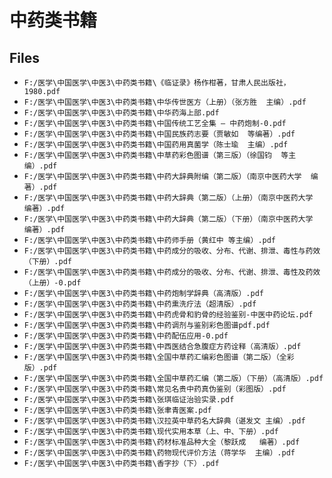 # 中药类书籍

## Files

- `F:/医学\中国医学\中医3\中药类书籍\《临证录》杨作柑著，甘肃人民出版社，1980.pdf`
- `F:/医学\中国医学\中医3\中药类书籍\中华传世医方（上册）（张方胜  主编）.pdf`
- `F:/医学\中国医学\中医3\中药类书籍\中华药海上部.pdf`
- `F:/医学\中国医学\中医3\中药类书籍\中国传统工艺全集 — 中药炮制-0.pdf`
- `F:/医学\中国医学\中医3\中药类书籍\中国民族药志要（贾敏如  等编著）.pdf`
- `F:/医学\中国医学\中医3\中药类书籍\中国药用真菌学（陈士瑜  主编）.pdf`
- `F:/医学\中国医学\中医3\中药类书籍\中草药彩色图谱（第三版）（徐国钧  等主编）.pdf`
- `F:/医学\中国医学\中医3\中药类书籍\中药大辞典附编（第二版）（南京中医药大学  编著）.pdf`
- `F:/医学\中国医学\中医3\中药类书籍\中药大辞典（第二版）（上册）（南京中医药大学  编著）.pdf`
- `F:/医学\中国医学\中医3\中药类书籍\中药大辞典（第二版）（下册）（南京中医药大学  编著）.pdf`
- `F:/医学\中国医学\中医3\中药类书籍\中药师手册（黄红中 等主编）.pdf`
- `F:/医学\中国医学\中医3\中药类书籍\中药成分的吸收、分布、代谢、排泄、毒性与药效（下册）.pdf`
- `F:/医学\中国医学\中医3\中药类书籍\中药成分的吸收、分布、代谢、排泄、毒性及药效（上册）-0.pdf`
- `F:/医学\中国医学\中医3\中药类书籍\中药炮制学辞典（高清版）.pdf`
- `F:/医学\中国医学\中医3\中药类书籍\中药熏洗疗法（超清版）.pdf`
- `F:/医学\中国医学\中医3\中药类书籍\中药虎骨和豹骨的经验鉴别-中医中药论坛.pdf`
- `F:/医学\中国医学\中医3\中药类书籍\中药调剂与鉴别彩色图谱pdf.pdf`
- `F:/医学\中国医学\中医3\中药类书籍\中药配伍应用-0.pdf`
- `F:/医学\中国医学\中医3\中药类书籍\中西医结合急腹症方药诠释（高清版）.pdf`
- `F:/医学\中国医学\中医3\中药类书籍\全国中草药汇编彩色图谱（第二版）（全彩版）.pdf`
- `F:/医学\中国医学\中医3\中药类书籍\全国中草药汇编（第二版）（下册）（高清版）.pdf`
- `F:/医学\中国医学\中医3\中药类书籍\常见名贵中药真伪鉴别（彩图版）.pdf`
- `F:/医学\中国医学\中医3\中药类书籍\张琪临证治验实录.pdf`
- `F:/医学\中国医学\中医3\中药类书籍\张聿青医案.pdf`
- `F:/医学\中国医学\中医3\中药类书籍\汉拉英中草药名大辞典（谌发文 主编）.pdf`
- `F:/医学\中国医学\中医3\中药类书籍\现代实用本草（上、中、下册）.pdf`
- `F:/医学\中国医学\中医3\中药类书籍\药材标准品种大全（黎跃成   编著）.pdf`
- `F:/医学\中国医学\中医3\中药类书籍\药物现代评价方法（蒋学华  主编）.pdf`
- `F:/医学\中国医学\中医3\中药类书籍\香字抄（下）.pdf`
